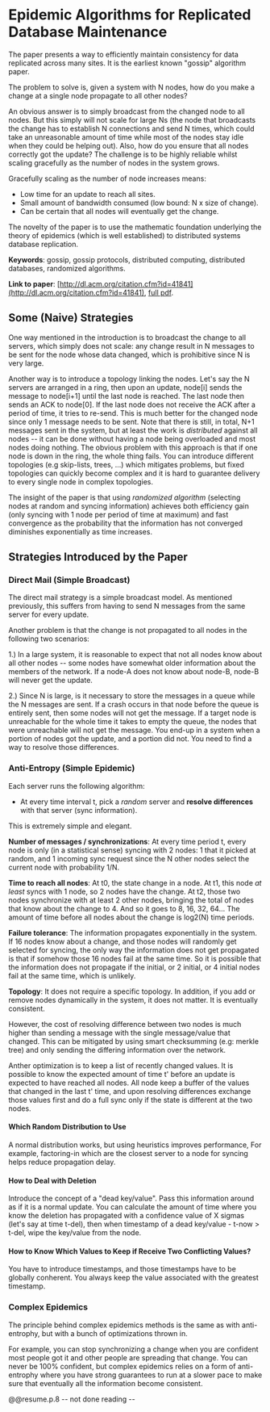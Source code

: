 
# Epidemic Algorithms for Replicated Database Maintenance

The paper presents a way to efficiently maintain consistency for data replicated across many sites. It is the earliest known "gossip" algorithm paper.

The problem to solve is, given a system with N nodes, how do you make a change at a single node propagate to all other nodes?

An obvious answer is to simply broadcast from the changed node to all nodes. But this simply will not scale for large Ns (the node that broadcasts the change has to establish N connections and send N times, which could take an unreasonable amount of time while most of the nodes stay idle when they could be helping out). Also, how do you ensure that all nodes correctly got the update? The challenge is to be highly reliable whilst scaling gracefully as the number of nodes in the system grows.

Gracefully scaling as the number of node increases means:

- Low time for an update to reach all sites.
- Small amount of bandwidth consumed (low bound: N x size of change).
- Can be certain that all nodes will eventually get the change.

The novelty of the paper is to use the mathematic foundation underlying the theory of epidemics (which is well established) to distributed systems database replication.

**Keywords**: gossip, gossip protocols, distributed computing, distributed databases, randomized algorithms.

**Link to paper**: [http://dl.acm.org/citation.cfm?id=41841](http://dl.acm.org/citation.cfm?id=41841), [full pdf](http://www.textfiles.com/bitsavers/pdf/xerox/parc/techReports/CSL-89-1_Epidemic_Algorithms_for_Replicated_Database_Maintenance.pdf).

## Some (Naive) Strategies 

One way mentioned in the introduction is to broadcast the change to all servers, which simply does not scale: any change result in N messages to be sent for the node whose data changed, which is prohibitive since N is very large.

Another way is to introduce a topology linking the nodes. Let's say the N servers are arranged in a ring, then upon an update, node[i] sends the message to node[i+1] until the last node is reached. The last node then sends an ACK to node[0]. If the last node does not receive the ACK after a period of time, it tries to re-send. This is much better for the changed node since only 1 message needs to be sent. Note that there is still, in total, N+1 messages sent in the system, but at least the work is _distributed_ against all nodes -- it can be done without having a node being overloaded and most nodes doing nothing. The obvious problem with this approach is that if one node is down in the ring, the whole thing fails. You can introduce different topologies (e.g skip-lists, trees, ...) which mitigates problems, but fixed topologies can quickly become complex and it is hard to guarantee delivery to every single node in complex topologies.

The insight of the paper is that using _randomized algorithm_ (selecting nodes at random and syncing information) achieves both efficiency gain (only syncing with 1 node per period of time at maximum) and fast convergence as the probability that the information has not converged diminishes exponentially as time increases. 

## Strategies Introduced by the Paper 

### Direct Mail (Simple Broadcast)

The direct mail strategy is a simple broadcast model. As mentioned previously, this suffers from having to send N messages from the same server for every update.

Another problem is that the change is not propagated to all nodes in the following two scenarios:

1.) In a large system, it is reasonable to expect that not all nodes know about all other nodes -- some nodes have somewhat older information about the members of the network. If a node-A does not know about node-B, node-B will never get the update. 

2.) Since N is large, is it necessary to store the messages in a queue while the N messages are sent. If a crash occurs in that node before the queue is entirely sent, then some nodes will not get the message. If a target node is unreachable for the whole time it takes to empty the queue, the nodes that were unreachable will not get the message. You end-up in a system when a portion of nodes got the update, and a portion did not. You need to find a way to resolve those differences.

### Anti-Entropy (Simple Epidemic)

Each server runs the following algorithm:

- At every time interval t, pick a _random_ server and __resolve differences__ with that server (sync information).

This is extremely simple and elegant. 

**Number of messages / synchronizations**: At every time period t, every node is only (in a statistical sense) syncing with 2 nodes: 1 that it picked at random, and 1 incoming sync request since the N other nodes select the current node with probability 1/N.

**Time to reach all nodes**: At t0, the state change in a node. At t1, this node _at least_ syncs with 1 node, so 2 nodes have the change. At t2, those two nodes synchronize with at least 2 other nodes, bringing the total of nodes that know about the change to 4. And so it goes to 8, 16, 32, 64... The amount of time before all nodes about the change is log2(N) time periods.

**Failure tolerance**: The information propagates exponentially in the system. If 16 nodes know about a change, and those nodes will randomly get selected for syncing, the only way the information does not get propagated is that if somehow those 16 nodes fail at the same time. So it is possible that the information does not propagate if the initial, or 2 initial, or 4 initial nodes fail at the same time, which is unlikely.

**Topology**: It does not require a specific topology. In addition, if you add or remove nodes dynamically in the system, it does not matter. It is eventually consistent.

However, the cost of resolving difference between two nodes is much higher than sending a message with the single message/value that changed. This can be mitigated by using smart checksumming (e.g: merkle tree) and only sending the differing information over the network.

Anther optimization is to keep a list of recently changed values. It is possible to know the expected amount of time t' before an update is expected to have reached all nodes. All node keep a buffer of the values that changed in the last t' time, and upon resolving differences exchange those values first and do a full sync only if the state is different at the two nodes.

#### Which Random Distribution to Use

A normal distribution works, but using heuristics improves performance, For example, factoring-in which are the closest server to a node for syncing helps reduce propagation delay.

#### How to Deal with Deletion

Introduce the concept of a "dead key/value". Pass this information around as if it is a normal update. You can calculate the amount of time where you know the deletion has propagated with a confidence value of X sigmas (let's say at time t-del), then when timestamp of a dead key/value - t-now > t-del, wipe the key/value from the node.

#### How to Know Which Values to Keep if Receive Two Conflicting Values?

You have to introduce timestamps, and those timestamps have to be globally conherent. You always keep the value associated with the greatest timestamp.

### Complex Epidemics

The principle behind complex epidemics methods is the same as with anti-entrophy, but with a bunch of optimizations thrown in. 

For example, you can stop synchronizing a change when you are confident most people got it and other people are spreading that change. You can never be 100% confident, but complex epidemics relies on a form of anti-entrophy where you have strong guarantees to run at a slower pace to make sure that eventually all the information become consistent.

@@resume.p.8 -- not done reading --
